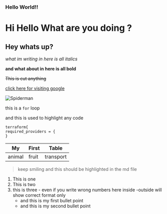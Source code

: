 ### Hello World!!
# Hi Hello What are you doing ?
## Hey whats up?

_what im writing in here is all italics_

**and what about in here is all bold**

~~This is cut anything~~

[click here for visiting google](https://www.google.com "google")

![Spiderman](https://learncodeonline.in/mascot.png)

this is a `for` loop

and this is used to highlight any code
```
terraform{
required_providers = {
}
```

|My|First|Table|
|---|---|---|
|animal|fruit|transport|

>keep smiling and this should be highlighted in the md file

1. This is one
2. This is two
3. this is three - even if you write wrong numbers here inside -outside will show correct format only
   - and this is my first bullet point
   - and this is my second bullet point
